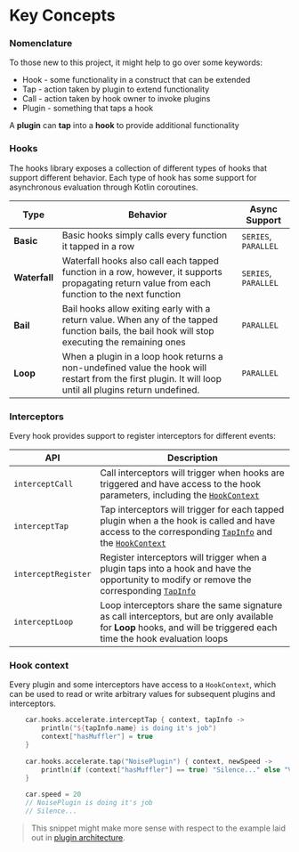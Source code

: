 # Key Concepts

### Nomenclature

To those new to this project, it might help to go over some keywords:

* Hook - some functionality in a construct that can be extended
* Tap - action taken by plugin to extend functionality
* Call - action taken by hook owner to invoke plugins
* Plugin - something that taps a hook

A **plugin** can **tap** into a **hook** to provide additional functionality

### Hooks

The hooks library exposes a collection of different types of hooks that support different behavior. Each type of hook has some support for asynchronous evaluation through Kotlin coroutines.

| Type | Behavior | Async Support |
| ---- | -------- | ------------- |
| **Basic** | Basic hooks simply calls every function it tapped in a row | `SERIES`, `PARALLEL` |
| **Waterfall** | Waterfall hooks also call each tapped function in a row, however, it supports propagating return value from each function to the next function | `SERIES`, `PARALLEL` |
| **Bail** | Bail hooks allow exiting early with a return value. When any of the tapped function bails, the bail hook will stop executing the remaining ones | `PARALLEL` |
| **Loop** | When a plugin in a loop hook returns a non-undefined value the hook will restart from the first plugin. It will loop until all plugins return undefined. | `PARALLEL` |

### Interceptors

Every hook provides support to register interceptors for different events:

| API | Description |
| --- | ----------- |
| `interceptCall` | Call interceptors will trigger when hooks are triggered and have access to the hook parameters, including the [`HookContext`](#hook-context) |
| `interceptTap` | Tap interceptors will trigger for each tapped plugin when a the hook is called and have access to the corresponding [`TapInfo`](https://intuit.github.io/hooks/kotlindoc/hooks/com/intuit/hooks/tapinfo/) and the [`HookContext`](#hook-context) |
| `interceptRegister` | Register interceptors will trigger when a plugin taps into a hook and have the opportunity to modify or remove the corresponding [`TapInfo`](https://intuit.github.io/hooks/kotlindoc/hooks/com/intuit/hooks/tapinfo/) |
| `interceptLoop` | Loop interceptors share the same signature as call interceptors, but are only available for **Loop** hooks, and will be triggered each time the hook evaluation loops |

### Hook context

Every plugin and some interceptors have access to a `HookContext`, which can be used to read or write arbitrary values for subsequent plugins and interceptors.

<!--- TEST_NAME HookContextTest -->

<!--- INCLUDE
import com.intuit.hooks.dsl.Hooks

abstract class CarHooks : Hooks() {
    open val accelerate = syncHook<(newSpeed: Int) -> Unit>()
}

class Car {
    val hooks = CarHooksImpl()

    var speed: Int = 0
        set(value) {
            hooks.accelerate.call(value)
        }
}

fun main() {
    val car = Car()
-->

```kotlin
    car.hooks.accelerate.interceptTap { context, tapInfo ->
        println("${tapInfo.name} is doing it's job")
        context["hasMuffler"] = true
    }
    
    car.hooks.accelerate.tap("NoisePlugin") { context, newSpeed -> 
        println(if (context["hasMuffler"] == true) "Silence..." else "Vroom!")
    }
    
    car.speed = 20
    // NoisePlugin is doing it's job
    // Silence...
```

<!--- INCLUDE
}
-->

> This snippet might make more sense with respect to the example laid out in [plugin architecture](../plugin-architecture).

<!--- KNIT example-context-01.kt --> 

<!--- TEST
NoisePlugin is doing it's job
Silence...
-->
